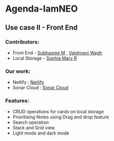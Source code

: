 # Agenda-IamNEO
## Use case II - Front End

### Contributors:
* Front End - [Subhasree M](https://github.com/subhasree2) , [Vaishnavi Wagh](https://github.com/vaishnaviw2011)
* Local Storage - [Sophia Mary R](https://github.com/SOPHIA-MARY-R)


### Our work:
* Netlify : [Netlify](https://iamneo-agenda.netlify.app/)
* Sonar Cloud : [Sonar Cloud](https://sonarcloud.io/project/overview?id=subhasree2_Agenda-IamNEO)

### Features:
* CRUD operations for cards on local storage
* Prioritising Notes using Drag and drop feature
* Search operation
* Stack and Grid view
* Light mode and dark mode
